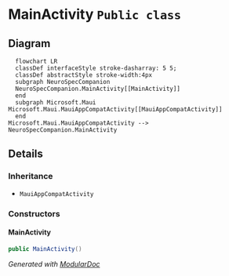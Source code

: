 # MainActivity `Public class`

## Diagram
```mermaid
  flowchart LR
  classDef interfaceStyle stroke-dasharray: 5 5;
  classDef abstractStyle stroke-width:4px
  subgraph NeuroSpecCompanion
  NeuroSpecCompanion.MainActivity[[MainActivity]]
  end
  subgraph Microsoft.Maui
Microsoft.Maui.MauiAppCompatActivity[[MauiAppCompatActivity]]
  end
Microsoft.Maui.MauiAppCompatActivity --> NeuroSpecCompanion.MainActivity
```

## Details
### Inheritance
 - `MauiAppCompatActivity`

### Constructors
#### MainActivity
```csharp
public MainActivity()
```

*Generated with* [*ModularDoc*](https://github.com/hailstorm75/ModularDoc)
